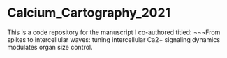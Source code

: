 # Calcium_Cartography_2021
This is a code repository for the manuscript I co-authored titled: ¬¬¬From spikes to intercellular waves:  tuning intercellular Ca2+ signaling dynamics modulates organ size control.
